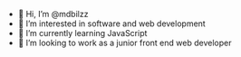 - 👋 Hi, I’m @mdbilzz
- 👀 I’m interested in software and web development
- 🌱 I’m currently learning JavaScript
- 💞️ I’m looking to work as a junior front end web developer


<!---
mdbilzz/mdbilzz is a ✨ special ✨ repository because its `README.md` (this file) appears on your GitHub profile.
You can click the Preview link to take a look at your changes.
--->
